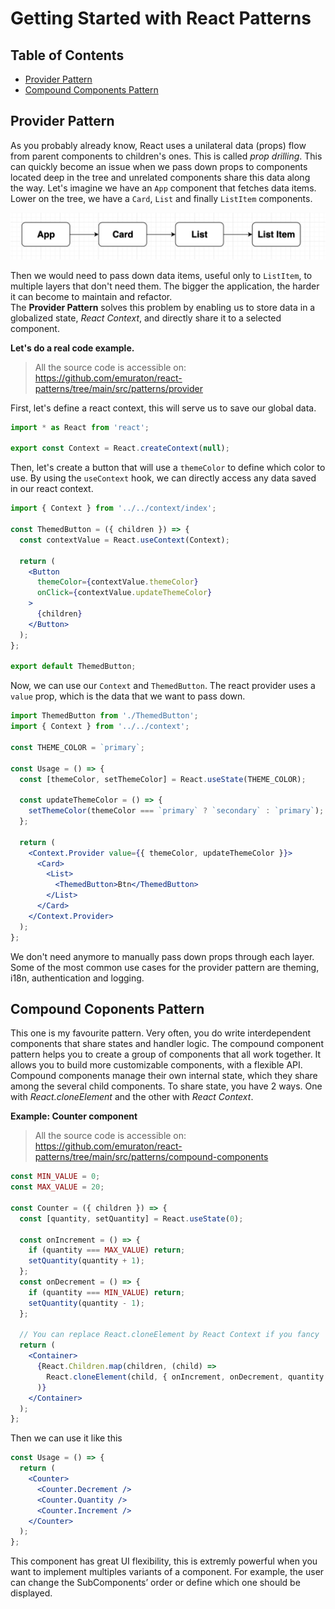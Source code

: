 # Getting Started with React Patterns

## Table of Contents

- [Provider Pattern](#providerpattern)
- [Compound Components Pattern](#compoundpattern)

## <a name="providerpattern">Provider Pattern</a>

As you probably already know, React uses a unilateral data (props) flow from parent components to children's ones. This is called _prop drilling_. This can quickly become an issue when we pass down props to components located deep in the tree and unrelated components share this data along the way.
Let's imagine we have an `App` component that fetches data items. Lower on the tree, we have a `Card`, `List` and finally `ListItem` components.

![App example](./public/app-example.png)

Then we would need to pass down data items, useful only to `ListItem`, to multiple layers that don't need them. The bigger the application, the harder it can become to maintain and refactor.  
The **Provider Pattern** solves this problem by enabling us to store data in a globalized state, _React Context_, and directly share it to a selected component.

**Let's do a real code example.**

> All the source code is accessible on:
> https://github.com/emuraton/react-patterns/tree/main/src/patterns/provider

First, let's define a react context, this will serve us to save our global data.

```jsx
import * as React from 'react';

export const Context = React.createContext(null);
```

Then, let's create a button that will use a `themeColor` to define which color to use. By using the `useContext` hook, we can directly access any data saved in our react context.

```jsx
import { Context } from '../../context/index';

const ThemedButton = ({ children }) => {
  const contextValue = React.useContext(Context);

  return (
    <Button
      themeColor={contextValue.themeColor}
      onClick={contextValue.updateThemeColor}
    >
      {children}
    </Button>
  );
};

export default ThemedButton;
```

Now, we can use our `Context` and `ThemedButton`. The react provider uses a `value` prop, which is the data that we want to pass down.

```jsx
import ThemedButton from './ThemedButton';
import { Context } from '../../context';

const THEME_COLOR = `primary`;

const Usage = () => {
  const [themeColor, setThemeColor] = React.useState(THEME_COLOR);

  const updateThemeColor = () => {
    setThemeColor(themeColor === `primary` ? `secondary` : `primary`);
  };

  return (
    <Context.Provider value={{ themeColor, updateThemeColor }}>
      <Card>
        <List>
          <ThemedButton>Btn</ThemedButton>
        </List>
      </Card>
    </Context.Provider>
  );
};
```

We don't need anymore to manually pass down props through each layer.  
Some of the most common use cases for the provider pattern are theming, i18n, authentication and logging.

## <a name="compoundpattern">Compound Coponents Pattern</a>

This one is my favourite pattern. Very often, you do write interdependent components that share states and handler logic. The compound component pattern helps you to create a group of components that all work together. It allows you to build more customizable components, with a flexible API.
Compound components manage their own internal state, which they share among the several child components. To share state, you have 2 ways. One with _React.cloneElement_ and the other with _React Context_.

**Example: Counter component**

> All the source code is accessible on:
> https://github.com/emuraton/react-patterns/tree/main/src/patterns/compound-components

```jsx
const MIN_VALUE = 0;
const MAX_VALUE = 20;

const Counter = ({ children }) => {
  const [quantity, setQuantity] = React.useState(0);

  const onIncrement = () => {
    if (quantity === MAX_VALUE) return;
    setQuantity(quantity + 1);
  };
  const onDecrement = () => {
    if (quantity === MIN_VALUE) return;
    setQuantity(quantity - 1);
  };

  // You can replace React.cloneElement by React Context if you fancy
  return (
    <Container>
      {React.Children.map(children, (child) =>
        React.cloneElement(child, { onIncrement, onDecrement, quantity })
      )}
    </Container>
  );
};
```

Then we can use it like this

```jsx
const Usage = () => {
  return (
    <Counter>
      <Counter.Decrement />
      <Counter.Quantity />
      <Counter.Increment />
    </Counter>
  );
};
```

This component has great UI flexibility, this is extremly powerful when you want to implement multiples variants of a component. For example, the user can change the SubComponents’ order or define which one should be displayed.
